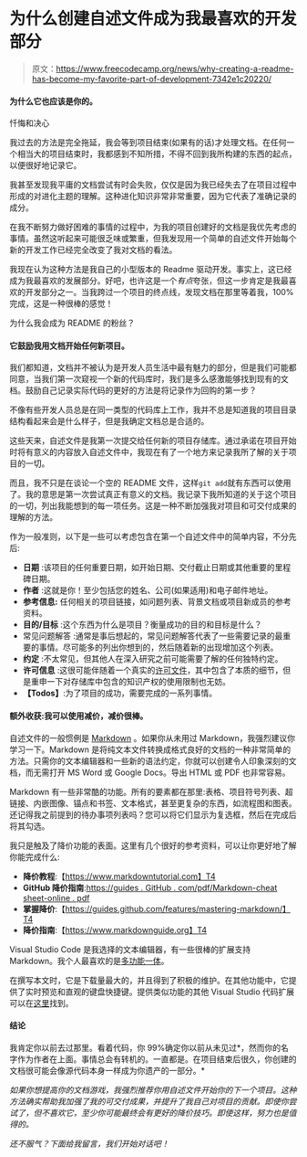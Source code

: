 # 为什么创建自述文件成为我最喜欢的开发部分

> 原文：<https://www.freecodecamp.org/news/why-creating-a-readme-has-become-my-favorite-part-of-development-7342e1c20220/>

#### 为什么它也应该是你的。

忏悔和决心

我过去的方法是完全拖延，我会等到项目结束(如果有的话)才处理文档。在任何一个相当大的项目结束时，我都感到不知所措，不得不回到我所构建的东西的起点，以便很好地记录它。

我甚至发现我平庸的文档尝试有时会失败，仅仅是因为我已经失去了在项目过程中形成的对进化主题的理解。这种进化知识非常非常重要，因为它代表了准确记录的成分。

在我不断努力做好困难的事情的过程中，为我的项目创建好的文档是我优先考虑的事情。虽然这听起来可能很乏味或繁重，但我发现用一个简单的自述文件开始每个新的开发工作已经完全改变了我对文档的看法。

我现在认为这种方法是我自己的小型版本的 Readme 驱动开发。事实上，这已经成为我最喜欢的发展部分。好吧，也许这是一个*有点*夸张，但这一步肯定是我最喜欢的开发部分之一。当我跨过一个项目的终点线，发现文档在那里等着我，100%完成，这是一种很棒的感觉！

为什么我会成为 README 的粉丝？

#### 它鼓励我用文档开始任何新项目。

我们都知道，文档并不被认为是开发人员生活中最有魅力的部分，但是我们可能都同意，当我们第一次窥视一个新的代码库时，我们是多么感激能够找到现有的文档。鼓励自己记录实际代码的更好的方法是将记录作为回购的第一步？

不像有些开发人员总是在同一类型的代码库上工作，我并不总是知道我的项目目录结构看起来会是什么样子，但是我确定文档总是合适的。

这些天来，自述文件是我第一次提交给任何新的项目存储库。通过承诺在项目开始时将有意义的内容放入自述文件中，我现在有了一个地方来记录我所了解的关于项目的一切。

而且，我不只是在谈论一个空的 README 文件，这样`git add`就有东西可以使用了。我的意思是第一次尝试真正有意义的文档。我记录下我所知道的关于这个项目的一切，列出我能想到的每一项任务。这是一种不断加强我对项目和可交付成果的理解的方法。

作为一般准则，以下是一些可以考虑包含在第一个自述文件中的简单内容，不分先后:

*   ****日期**** :该项目的任何重要日期，如开始日期、交付截止日期或其他重要的里程碑日期。
*   ****作者**** :这就是你！至少包括您的姓名、公司(如果适用)和电子邮件地址。
*   ****参考信息:**** 任何相关的项目链接，如问题列表、背景文档或项目新成员的参考资料。
*   ****目的/目标**** :这个东西为什么是项目？衡量成功的目的和目标是什么？
*   常见问题解答 :通常是事后想起的，常见问题解答代表了一些需要记录的最重要的事情。尽可能多的列出你想到的，然后随着新的出现增加这个列表。
*   ****约定**** :不太常见，但其他人在深入研究之前可能需要了解的任何独特约定。
*   ****许可信息**** :这很可能伴随着一个真实的[许可文件](https://choosealicense.com/)，其中包含了本质的细节，但是重申一下对存储库中包含的知识产权的使用限制也无妨。
*   ****【Todos】****:为了项目的成功，需要完成的一系列事情。

#### 额外收获:我可以使用减价，减价很棒。

自述文件的一般惯例是 [Markdown](https://en.wikipedia.org/wiki/Markdown) 。如果你从未用过 Markdown，我强烈建议你学习一下。Markdown 是将纯文本文件转换成格式良好的文档的一种非常简单的方法。只需你的文本编辑器和一些新的语法约定，你就可以创建令人印象深刻的文档，而无需打开 MS Word 或 Google Docs。导出 HTML 或 PDF 也非常容易。

Markdown 有一些非常酷的功能。所有的要素都在那里:表格、项目符号列表、超链接、内嵌图像、锚点和书签、文本格式，甚至更复杂的东西，如流程图和图表。还记得我之前提到的待办事项列表吗？您可以将它们显示为复选框，然后在完成后将其勾选。

我只是触及了降价功能的表面。这里有几个很好的参考资料，可以让你更好地了解你能完成什么:

*   ****降价教程****:【https://www.markdowntutorial.com】T4
*   ****GitHub 降价指南****:[https://guides . GitHub . com/pdf/Markdown-cheat sheet-online . pdf](https://guides.github.com/pdfs/markdown-cheatsheet-online.pdf)
*   ****掌握降价****:【https://guides.github.com/features/mastering-markdown/】T4
*   ****降价指南****:【https://www.markdownguide.org】T4

Visual Studio Code 是我选择的文本编辑器，有一些很棒的扩展支持 Markdown。我个人最喜欢的是[多功能一体](https://marketplace.visualstudio.com/items?itemName=yzhang.markdown-all-in-one)。

在撰写本文时，它是下载量最大的，并且得到了积极的维护。在其他功能中，它提供了实时预览和直观的键盘快捷键。提供类似功能的其他 Visual Studio 代码扩展可以在[这里](https://marketplace.visualstudio.com/search?term=markdown&target=VSCode&category=All%20categories&sortBy=Relevance)找到。

#### 结论

我肯定你以前去过那里。看着代码，你 99%确定你以前从未见过*，然而你的名字作为作者在上面。事情总会有转机的。一直都是。在项目结束后很久，你创建的文档很可能会像源代码本身一样成为你遗产的一部分。*

*如果你想提高你的文档游戏，我强烈推荐你用自述文件开始你的下一个项目。这种方法确实帮助我加强了我的可交付成果，并提升了我自己对项目的贡献。即使你尝试了，但不喜欢它，至少你可能最终会有更好的降价技巧。即使这样，努力也是值得的。*

*还不服气？下面给我留言，我们开始对话吧！*